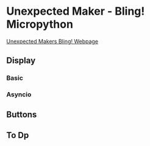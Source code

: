 # Unexpected Maker - Bling! Micropython


[Unexpected Makers Bling! Webpage](https://unexpectedmaker.com/shop.html#!/BLING/p/596946493// "Bling! Webpage")


## Display 

### Basic

### Asyncio

## Buttons

## To Dp


 								
								
